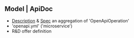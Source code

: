 ## Model | ApiDoc
* [Description](https://docs.solo.io/dev-portal/latest/concepts/api_products/#api-docs)
& [Spec](https://docs.solo.io/dev-portal/latest/reference/api/apidoc/#apidocspec)
an aggregation of 'OpenApiOperation'
* 'openapi.yml' ('microservice')
* R&D offer definition